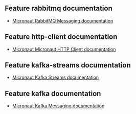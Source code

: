 ## Feature rabbitmq documentation

- [Micronaut RabbitMQ Messaging documentation](https://micronaut-projects.github.io/micronaut-rabbitmq/latest/guide/index.html)

## Feature http-client documentation

- [Micronaut Micronaut HTTP Client documentation](https://docs.micronaut.io/latest/guide/index.html#httpClient)

## Feature kafka-streams documentation

- [Micronaut Kafka Streams documentation](https://micronaut-projects.github.io/micronaut-kafka/latest/guide/index.html#kafkaStream)

## Feature kafka documentation

- [Micronaut Kafka Messaging documentation](https://micronaut-projects.github.io/micronaut-kafka/latest/guide/index.html)

